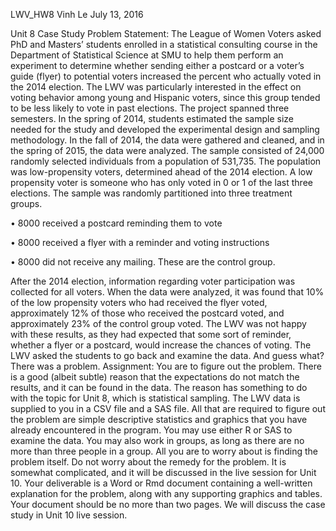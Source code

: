 LWV_HW8
Vinh Le
July 13, 2016


Unit 8 Case Study
Problem Statement:
The League of Women Voters asked PhD and Masters’ students enrolled in a statistical consulting course in the Department of Statistical Science at SMU to help them perform an experiment to determine whether sending either a postcard or a voter’s guide (flyer) to potential voters increased the percent who actually voted in the 2014 election. The LWV was particularly interested in the effect on voting behavior among young and Hispanic voters, since this group tended to be less likely to vote in past elections.
The project spanned three semesters. In the spring of 2014, students estimated the sample size needed for the study and developed the experimental design and sampling methodology. In the fall of 2014, the data were gathered and cleaned, and in the spring of 2015, the data were analyzed.
The sample consisted of 24,000 randomly selected individuals from a population of 531,735. The population was low-propensity voters, determined ahead of the 2014 election. A low propensity voter is someone who has only voted in 0 or 1 of the last three elections. The sample was randomly partitioned into three treatment groups.

• 8000 received a postcard reminding them to vote

• 8000 received a flyer with a reminder and voting instructions

• 8000 did not receive any mailing. These are the control group.

After the 2014 election, information regarding voter participation was collected for all voters.
When the data were analyzed, it was found that 10% of the low propensity voters who had received the flyer voted, approximately 12% of those who received the postcard voted, and approximately 23% of the control group voted.
The LWV was not happy with these results, as they had expected that some sort of reminder, whether a flyer or a postcard, would increase the chances of voting. The LWV asked the students to go back and examine the data. And guess what? There was a problem.
Assignment:
You are to figure out the problem. There is a good (albeit subtle) reason that the expectations do not match the results, and it can be found in the data. The reason has something to do with the topic for Unit 8, which is statistical sampling.
The LWV data is supplied to you in a CSV file and a SAS file. All that are required to figure out the problem are simple descriptive statistics and graphics that you have already encountered in the program. You may use either R or SAS to examine the data. You may also work in groups, as long as there are no more than three people in a group.
All you are to worry about is finding the problem itself. Do not worry about the remedy for the problem. It is somewhat complicated, and it will be discussed in the live session for Unit 10.
Your deliverable is a Word or Rmd document containing a well-written explanation for the problem, along with any supporting graphics and tables. Your document should be no more than two pages.
We will discuss the case study in Unit 10 live session.

